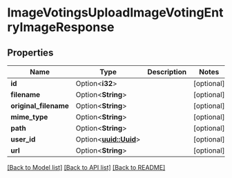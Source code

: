 # ImageVotingsUploadImageVotingEntryImageResponse

## Properties

Name | Type | Description | Notes
------------ | ------------- | ------------- | -------------
**id** | Option<**i32**> |  | [optional]
**filename** | Option<**String**> |  | [optional]
**original_filename** | Option<**String**> |  | [optional]
**mime_type** | Option<**String**> |  | [optional]
**path** | Option<**String**> |  | [optional]
**user_id** | Option<[**uuid::Uuid**](uuid::Uuid.md)> |  | [optional]
**url** | Option<**String**> |  | [optional]

[[Back to Model list]](../README.md#documentation-for-models) [[Back to API list]](../README.md#documentation-for-api-endpoints) [[Back to README]](../README.md)


